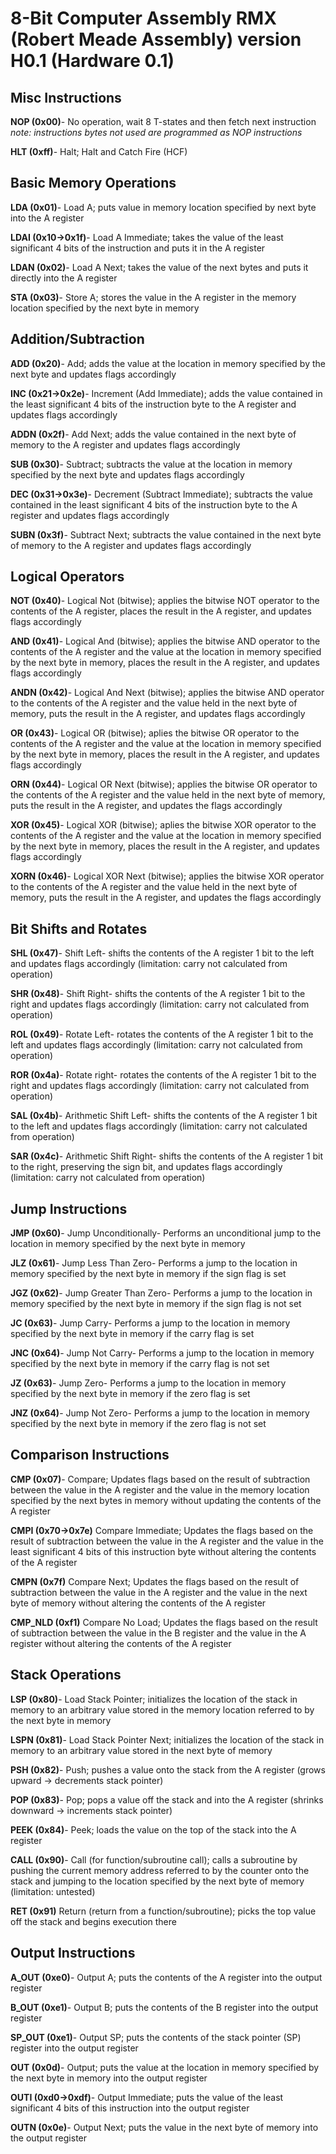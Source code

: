 # 8-Bit Computer Assembly RMX (Robert Meade Assembly) version H0.1 (Hardware 0.1)

## Misc Instructions

**NOP (0x00)**- No operation, wait 8 T-states and then fetch next instruction
*note: instructions bytes not used are programmed as NOP instructions*

**HLT (0xff)**- Halt; Halt and Catch Fire (HCF)

## Basic Memory Operations

**LDA (0x01)**- Load A; puts value in memory location specified by next byte into the A register

**LDAI (0x10->0x1f)**- Load A  Immediate; takes the value of the least significant 4 bits of the instruction and puts it in the A register

**LDAN (0x02)**- Load A Next; takes the value of the next bytes and puts it directly into the A register

**STA (0x03)**- Store A; stores the value in the A register in the memory location specified by the next byte in memory

## Addition/Subtraction

**ADD (0x20)**- Add; adds the value at the location in memory specified by the next byte and updates flags accordingly

**INC (0x21->0x2e)**- Increment (Add Immediate); adds the value contained in the least significant 4 bits of the instruction byte to the A register and updates flags accordingly

**ADDN (0x2f)**- Add Next; adds the value contained in the next byte of memory to the A register and updates flags accordingly

**SUB (0x30)**- Subtract; subtracts the value at the location in memory specified by the next byte and updates flags accordingly

**DEC (0x31->0x3e)**- Decrement (Subtract Immediate); subtracts the value contained in the least significant 4 bits of the instruction byte to the A register and updates flags accordingly

**SUBN (0x3f)**- Subtract Next; subtracts the value contained in the next byte of memory to the A register and updates flags accordingly

## Logical Operators

**NOT (0x40)**- Logical Not (bitwise); applies the bitwise NOT operator to the contents of the A register, places the result in the A register, and updates flags accordingly

**AND (0x41)**- Logical And (bitwise); applies the bitwise AND operator to the contents of the A register and the value at the location in memory specified by the next byte in memory, places the result in the A register, and updates flags accordingly 

**ANDN (0x42)**- Logical And Next (bitwise); applies the bitwise AND operator to the contents of the A register and the value held in the next byte of memory, puts the result in the A register, and updates flags accordingly

**OR (0x43)**- Logical OR (bitwise); aplies the bitwise OR operator to the contents of the A register and the value at the location in memory specified by the next byte in memory, places the result in the A register, and updates flags accordingly

**ORN (0x44)**- Logical OR Next (bitwise); applies the bitwise OR operator to the contents of the A register and the value held in the next byte of memory, puts the result in the A register, and updates the flags accordingly

**XOR (0x45)**- Logical XOR (bitwise); aplies the bitwise XOR operator to the contents of the A register and the value at the location in memory specified by the next byte in memory, places the result in the A register, and updates flags accordingly

**XORN (0x46)**-  Logical XOR Next (bitwise); applies the bitwise XOR operator to the contents of the A register and the value held in the next byte of memory, puts the result in the A register, and updates the flags accordingly

## Bit Shifts and Rotates

**SHL (0x47)**- Shift Left- shifts the contents of the A register 1 bit to the left and updates flags accordingly (limitation: carry not calculated from operation)

**SHR (0x48)**- Shift Right- shifts the contents of the A register 1 bit to the right and updates flags accordingly (limitation: carry not calculated from operation)

**ROL (0x49)**- Rotate Left- rotates the contents of the A register 1 bit to the left and updates flags accordingly (limitation: carry not calculated from operation)

**ROR (0x4a)**- Rotate right- rotates the contents of the A register 1 bit to the right and updates flags accordingly (limitation: carry not calculated from operation)

**SAL (0x4b)**- Arithmetic Shift Left- shifts the contents of the A register 1 bit to the left and updates flags accordingly (limitation: carry not calculated from operation)

**SAR (0x4c)**- Arithmetic Shift Right- shifts the contents of the A register 1 bit to the right, preserving the sign bit, and updates flags accordingly (limitation: carry not calculated from operation)

## Jump Instructions

**JMP (0x60)**- Jump Unconditionally- Performs an unconditional jump to the location in memory specified by the next byte in memory

**JLZ (0x61)**- Jump Less Than Zero- Performs a jump to the location in memory specified by the next byte in memory if the sign flag is set

**JGZ (0x62)**- Jump Greater Than Zero- Performs a jump to the location in memory specified by the next byte in memory if the sign flag is not set

**JC (0x63)**- Jump Carry- Performs a jump to the location in memory specified by the next byte in memory if the carry flag is set

**JNC (0x64)**- Jump Not Carry- Performs a jump to the location in memory specified by the next byte in memory if the carry flag is not set

**JZ (0x63)**- Jump Zero- Performs a jump to the location in memory specified by the next byte in memory if the zero flag is set

**JNZ (0x64)**- Jump Not Zero- Performs a jump to the location in memory specified by the next byte in memory if the zero flag is not set

## Comparison Instructions

**CMP (0x07)**- Compare; Updates flags based on the result of subtraction between the value in the A register and the value in the memory location specified by the next bytes in memory without updating the contents of the A register

**CMPI (0x70->0x7e)** Compare Immediate; Updates the flags based on the result of subtraction between the value in the A register and the value in the least significant 4 bits of this instruction byte without altering the contents of the A register

**CMPN (0x7f)** Compare Next; Updates the flags based on the result of subtraction between the value in the A register and the value in the next byte of memory without altering the contents of the A register

**CMP_NLD (0xf1)** Compare No Load; Updates the flags based on the result of subtraction between the value in the B register and the value in the A register without altering the contents of the A register

## Stack Operations

**LSP (0x80)**- Load Stack Pointer; initializes the location of the stack in memory to an arbitrary value stored in the memory location referred to by the next byte in memory

**LSPN (0x81)**- Load Stack Pointer Next; initializes the location of the stack in memory to an arbitrary value stored in the next byte of memory

**PSH (0x82)**- Push; pushes a value onto the stack from the A register (grows upward -> decrements stack pointer)

**POP (0x83)**- Pop; pops a value off the stack and into the A register (shrinks downward -> increments stack pointer)

**PEEK (0x84)**- Peek; loads the value on the top of the stack into the A register

**CALL (0x90)**- Call (for function/subroutine call); calls a subroutine by pushing the current memory address referred to by the counter onto the stack and jumping to the location specified by the next byte of memory (limitation: untested)

**RET (0x91)** Return (return from a function/subroutine); picks the top value off the stack and begins execution there

## Output Instructions

**A_OUT (0xe0)**- Output A; puts the contents of the A register into the output register

**B_OUT (0xe1)**- Output B; puts the contents of the B register into the output register

**SP_OUT (0xe1)**- Output SP; puts the contents of the stack pointer (SP) register into the output register

**OUT (0x0d)**- Output; puts the value at the location in memory specified by the next byte in memory into the output register

**OUTI (0xd0->0xdf)**- Output Immediate; puts the value of the least significant 4 bits of this instruction into the output register

**OUTN (0x0e)**- Output Next; puts the value in the next byte of memory into the output register
